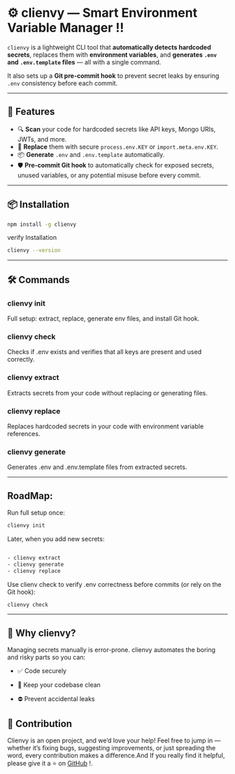 # ⚙️ clienvy — Smart Environment Variable Manager !!

`clienvy` is a lightweight CLI tool that **automatically detects hardcoded secrets**, replaces them with **environment variables**, and **generates `.env` and `.env.template` files** — all with a single command.

It also sets up a **Git pre-commit hook** to prevent secret leaks by ensuring `.env` consistency before each commit.

---

## 🚀 Features

- 🔍 **Scan** your code for hardcoded secrets like API keys, Mongo URIs, JWTs, and more.
- 🔁 **Replace** them with secure `process.env.KEY` or `import.meta.env.KEY`.
- 📦 **Generate** `.env` and `.env.template` automatically.
- 🛡️ **Pre-commit Git hook** to automatically check for exposed secrets, unused variables, or any potential misuse before every commit.


---

## 📦 Installation

```bash
npm install -g clienvy
```
verify Installation
```bash
clienvy --version
```
---

## 🛠️ Commands

  
### clienvy init
 Full setup: extract, replace, generate env files, and install Git hook.

### clienvy check
 Checks if .env exists and verifies that all keys are present and used correctly.

### clienvy extract
 Extracts secrets from your code without replacing or generating files.

### clienvy replace
Replaces hardcoded secrets in your code with environment variable references.

### clienvy generate
 Generates .env and .env.template files from extracted secrets.

---

## RoadMap:

Run full setup once:

```bash
clienvy init
```

Later, when you add new secrets:

```bash

- clienvy extract
- clienvy generate
- clienvy replace

```

Use clienv check to verify .env correctness before commits (or rely on the Git hook):

```bash
clienvy check
```
---

## 🧠 Why clienvy?
Managing secrets manually is error-prone. clienvy automates the boring and risky parts so you can:

- ✅ Code securely

- 🧼 Keep your codebase clean

- ⛔ Prevent accidental leaks

## 🤝 Contribution
Clienvy is an open project, and we’d love your help! Feel free to jump in — whether it’s fixing bugs, suggesting improvements, or just spreading the word, every contribution makes a difference.And If you really find it helpful, please give it a ⭐ on [GitHub](https://github.com/Annanyatiwary4/clienvy) !.









